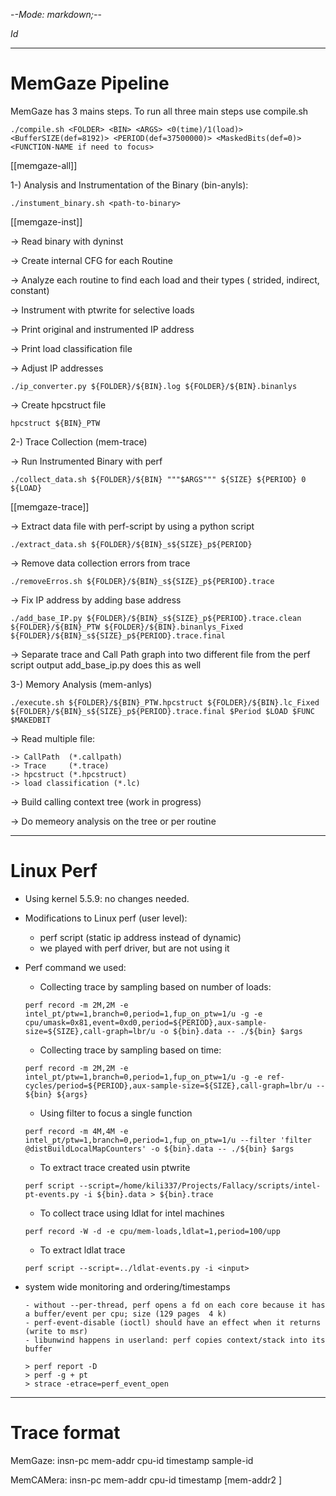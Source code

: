 -*-Mode: markdown;-*-

$Id$

-----------------------------------------------------------------------------
MemGaze Pipeline
=============================================================================

MemGaze has 3 mains steps. To run all three main steps use compile.sh 

  ```./compile.sh <FOLDER> <BIN> <ARGS> <0(time)/1(load)> <BufferSIZE(def=8192)> <PERIOD(def=37500000)> <MaskedBits(def=0)> <FUNCTION-NAME if need to focus>```

[[memgaze-all]]

1-) Analysis and Instrumentation of the Binary (bin-anyls):

  ```./instument_binary.sh <path-to-binary>```

[[memgaze-inst]]

  -> Read binary with dyninst

  -> Create internal CFG for each Routine

  -> Analyze each routine to find each load and their types ( strided, indirect, constant)

  -> Instrument with ptwrite for selective loads

  -> Print original and instrumented IP address

  -> Print load classification file

  -> Adjust IP addresses
  
  ```./ip_converter.py ${FOLDER}/${BIN}.log ${FOLDER}/${BIN}.binanlys```

  -> Create hpcstruct file
  
  ```hpcstruct ${BIN}_PTW```

2-) Trace Collection (mem-trace)
  
  -> Run Instrumented Binary with perf
  
  ```./collect_data.sh ${FOLDER}/${BIN} """$ARGS""" ${SIZE} ${PERIOD} 0 ${LOAD}```

[[memgaze-trace]]


  -> Extract data file with perf-script by using a python script
  
  ```./extract_data.sh ${FOLDER}/${BIN}_s${SIZE}_p${PERIOD}```
  
  -> Remove data collection errors from trace
  
  ```./removeErros.sh ${FOLDER}/${BIN}_s${SIZE}_p${PERIOD}.trace```
  
  -> Fix IP address by adding base address

  ```./add_base_IP.py ${FOLDER}/${BIN}_s${SIZE}_p${PERIOD}.trace.clean ${FOLDER}/${BIN}_PTW ${FOLDER}/${BIN}.binanlys_Fixed ${FOLDER}/${BIN}_s${SIZE}_p${PERIOD}.trace.final```

  -> Separate trace and Call Path graph into two different file from the perf script output
  add_base_ip.py does this as well

3-) Memory Analysis (mem-anlys)

```./execute.sh ${FOLDER}/${BIN}_PTW.hpcstruct ${FOLDER}/${BIN}.lc_Fixed ${FOLDER}/${BIN}_s${SIZE}_p${PERIOD}.trace.final $Period $LOAD $FUNC $MAKEDBIT```

  -> Read multiple file:

    -> CallPath  (*.callpath)
    -> Trace     (*.trace)
    -> hpcstruct (*.hpcstruct)
    -> load classification (*.lc)
  
  -> Build calling context tree (work in progress)
  
  -> Do memeory analysis on the tree  or per routine



-----------------------------------------------------------------------------
Linux Perf
=============================================================================

- Using kernel 5.5.9: no changes needed.
    
- Modifications to Linux perf (user level):
  - perf script (static ip address instead of dynamic)
  - we played with perf driver, but are not using it

- Perf command we used:
  - Collecting trace by sampling based on number of loads:
  
  ```perf record -m 2M,2M -e intel_pt/ptw=1,branch=0,period=1,fup_on_ptw=1/u -g -e cpu/umask=0x81,event=0xd0,period=${PERIOD},aux-sample-size=${SIZE},call-graph=lbr/u -o ${bin}.data -- ./${bin} $args```

  
  - Collecting trace by sampling based on time:

  ```perf record -m 2M,2M -e intel_pt/ptw=1,branch=0,period=1,fup_on_ptw=1/u -g -e ref-cycles/period=${PERIOD},aux-sample-size=${SIZE},call-graph=lbr/u -- ${bin} ${args}```

  - Using filter to focus a single function

  ```perf record -m 4M,4M -e intel_pt/ptw=1,branch=0,period=1,fup_on_ptw=1/u --filter 'filter @distBuildLocalMapCounters' -o ${bin}.data -- ./${bin} $args```

  - To extract trace created usin ptwrite

  ```perf script --script=/home/kili337/Projects/Fallacy/scripts/intel-pt-events.py -i ${bin}.data > ${bin}.trace```

  - To collect trace using ldlat for intel machines

  ```perf record -W -d -e cpu/mem-loads,ldlat=1,period=100/upp```
  
  - To extract ldlat trace

  ```perf script --script=../ldlat-events.py -i <input>```

- system wide monitoring and ordering/timestamps

    ```
    - without --per-thread, perf opens a fd on each core because it has a buffer/event per cpu; size (129 pages  4 k)
    - perf-event-disable (ioctl) should have an effect when it returns (write to msr)
    - libunwind happens in userland: perf copies context/stack into its buffer

    > perf report -D
    > perf -g + pt
    > strace -etrace=perf_event_open
    ```


-----------------------------------------------------------------------------
Trace format
=============================================================================

MemGaze:   insn-pc mem-addr cpu-id timestamp sample-id

MemCAMera: insn-pc mem-addr cpu-id timestamp [mem-addr2 <cpu-id> <timestamp>]
